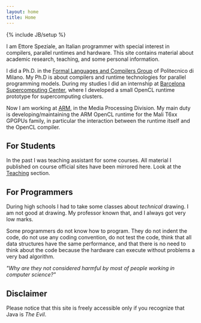 ```yaml
---
layout: home
title: Home
---
```

{% include JB/setup %}

I am Ettore Speziale, an Italian programmer with special interest in compilers, parallel runtimes and hardware.
This site contains material about academic research, teaching, and some personal information.

I did a Ph.D. in the [Formal Languages and Compilers Group][www/flac] of Politecnico di Milano.
My Ph.D is about compilers and runtime technologies for parallel programming models.
During my studies I did an internship at [Barcelona Supercomputing Center][www/bsc], where I developed a small OpenCL runtime prototype for supercomputing clusters.

Now I am working at [ARM][www/arm], in the Media Processing Division.
My main duty is developing/maintaining the ARM OpenCL runtime for the Mali T6xx GPGPUs family, in particular the interaction between the runtime itself and the OpenCL compiler.

For Students
------------

In the past I was teaching assistant for some courses.
All material I published on course official sites have been mirrored here.
Look at the [Teaching](teaching/index.html) section.

For Programmers
---------------

During high schools I had to take some classes about _technical_ drawing.
I am not good at drawing.
My professor known that, and I always got very low marks.

Some programmers do not know how to program.
They do not indent the code, do not use any coding convention, do not test the code, think that all data structures have the same performance, and that there is no need to think about the code because the hardware can execute without problems a very bad algorithm.

_"Why are they not considered harmful by most of people working in computer science?"_

Disclaimer
----------

Please notice that this site is freely accessible only if you recognize that Java is _The Evil_.

[www/flac]: http://compilergroup.elet.polimi.it
[www/bsc]: http://www.bsc.es
[www/arm]: http://www.arm.com
